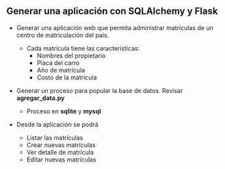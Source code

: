 ## Generar una aplicación con SQLAlchemy y Flask

* Generar una aplicación web que permita administrar matriculas de un centro de matriculación del país.
  * Cada matricula tiene las características:
    * Nombres del propietario
    * Placa del carro
    * Año de matrícula
    * Costo de la matrícula

* Generar un proceso para popular la base de datos. Revisar **agregar_data.py**
  * Proceso en **sqlite** y **mysql**
* Desde la aplicación se podrá
  * Listar las matrículas
  * Crear nuevas matrículas
  * Ver detalle de matrícula
  * Editar nuevas matrículas
